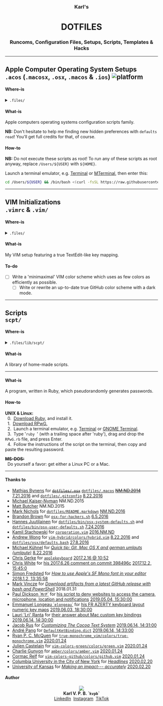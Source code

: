 <h3 align='center'><b>Karl's</b></h3>
<h1 align='center'><b>DOTFILES</b></h1>
<h3 align='center'><b>Runcoms, Configuration Files, Setups, Scripts, Templates & Hacks</b></h3>

- - -

## **Apple Computer Operating System Setups**<br>`.acos` (`.macosx`, `.osx`, `.macos` & `.ios`) ![platform](https://gistcdn.githack.com/kvpb/e55c254ded3bc5eac9bc4f29c78ec75c/raw/3ed1cca704de2cb968baa5fabaf3eec5921d3a01/apple-F6F6F6D5E1ED1E72F21AD5FD-madeona-1AD5FD1E72F2-mac-F6F6F6D5E1ED.svg)

#### Where-is
<details><summary><code>.files/</code></summary>

- [x] `.acos`
- [ ] `.macosx104`
- [ ] `.macosx106`
- [x] `.osx109`
- [x] `.osx1010`
- [ ] `.macos11`
- [ ] `.ios`
</details>

#### What-is

Apple computers operating systems configuration scripts family.

**NB:** Don't hesitate to help me finding new hidden preferences with `defaults read`! You'll get full credits for that, of course.

#### How-to

**NB:** Do not execute these scripts as root! To run any of these scripts as root anyway, replace `/Users/${USER}` with `${HOME}`.

Launch a terminal emulator, e.g. [Terminal](https://web.archive.org/web/20190326164259/https://support.apple.com/guide/terminal/welcome/mac) or [MTerminal](https://web.archive.org/web/20141020160524/http://cydia.saurik.com/package/com.officialscheduler.mterminal/), then enter this:

```sh
cd /Users/${USER} && /bin/bash <(curl -fsSL https://raw.githubusercontent.com/kvpb/.files/master/.acos)
```
<!--
&nbsp;&nbsp;**macOS 11 Big Sur:**
```
cd /Users/${USER} && /bin/sh <(curl -fsSL https://raw.githubusercontent.com/kvpb/.files/master/.macos)
```

&nbsp;&nbsp;**OS X 10.10 Yosemite:**
```sh
cd /Users/${USER} && curl -fsS -J -L -H 'Accept: application/octet-stream' https://raw.githubusercontent.com/kvpb/.files/master/.osx1010 -o SetUpOSX.sh && chmod +x SetUpOSX.sh && /bin/bash SetUpOSX.sh
```

&nbsp;&nbsp;**OS X 10.9 Mavericks:**
```sh
cd /Users/${USER} && curl -fsS -J -L -H 'Accept: application/octet-stream' https://raw.githubusercontent.com/kvpb/.files/master/.osx109 -o SetUpOSX.sh && chmod +x SetUpOSX.sh && /bin/bash SetUpOSX.sh
```

&nbsp;&nbsp;~~**Mac OS X 10.6 Snow Leopard:**~~
```
cd /Users/${USER} && curl -fsS -J -L -H 'Accept: application/octet-stream' https://raw.githubusercontent.com/kvpb/.files/master/.macosx106 -o SetUpMacOSX.sh && chmod +x SetUpMacOSX.sh && /bin/bash SetUpMacOSX.sh
```

&nbsp;&nbsp;~~**Mac OS X 10.4 Tiger:**~~
```
cd /Users/${USER} && curl -fsS -J -L -H 'Accept: application/octet-stream' https://raw.githubusercontent.com/kvpb/.files/master/.macosx104 -o SetUpMacOSX.sh && chmod +x SetUpMacOSX.sh && /bin/bash SetUpMacOSX.sh
```

&nbsp;&nbsp;~~**iOS:**~~
```
cd ${HOME} && /bin/sh -c "$(curl -fsSL https://raw.githubusercontent.com/kvpb/.files/master/.ios)"
```-->

- - -

## **VIM Initializations**<br>`.vimrc` & `.vim/`

#### Where-is
<details><summary><code>.files/</code></summary>

- [x] `.vim/`
- [x] `.vimrc`
<!--
- [x] `.bashrc` required as 'dependency'
- [x] `.aliases` required as 'dependency'
-->
</details>

#### What-is

My VIM setup featuring a true TextEdit-like key mapping.

#### To-do

- [ ] Write a 'minimaximal' VIM color scheme which uses as few colors as efficiently as possible.
  - [ ] Write or rewrite an up-to-date true GitHub color scheme with a dark mode.

- - -

## **Scripts**<br>`scpt/`

#### Where-is
<details><summary><code>.files/</code><code>lib/</code><code>scpt/</code></summary>

- [x] `AddLoginItems.sh` ![platform](https://img.shields.io/badge/for-Mac-1AD5FD.svg) ![language](https://img.shields.io/badge/language-UNIX%20Shell%20Script-brightgreen.svg) ![language](https://img.shields.io/badge/-AppleScript-gray.svg) <!-- What's almost dumber than Apple's PLIST in binaries in SQLite3 DB? AppleScript in BASH script! -->
- [x] `GetLoginItemsList.sh` ![platform](https://img.shields.io/badge/for-Mac-1AD5FD.svg) ![language](https://img.shields.io/badge/language-UNIX%20Shell%20Script-brightgreen.svg) ![language](https://img.shields.io/badge/-AppleScript-gray.svg)
- [x] `GetApplicationsPOSIXPaths.sh` ![platform](https://img.shields.io/badge/for-Mac-1AD5FD.svg) ![language](https://img.shields.io/badge/language-UNIX%20Shell%20Script-brightgreen.svg) ![language](https://img.shields.io/badge/-AppleScript-gray.svg)
- [x] `SetKeyboardBrightnessTo100percent.sh` ![platform](https://img.shields.io/badge/for-Mac-1AD5FD.svg) ![language](https://img.shields.io/badge/language-UNIX%20Shell%20Script-brightgreen.svg) ![language](https://img.shields.io/badge/-AppleScript-gray.svg)
- [x] `SetVol.sh` ![platform](https://img.shields.io/badge/for-Mac-1AD5FD.svg) ![language](https://img.shields.io/badge/language-UNIX%20Shell%20Script-brightgreen.svg) ![language](https://img.shields.io/badge/-AppleScript-gray.svg)
- [x] `GetVolumeMuteStatus.sh` ![platform](https://img.shields.io/badge/for-Mac-1AD5FD.svg) ![language](https://img.shields.io/badge/language-UNIX%20Shell%20Script-brightgreen.svg) ![language](https://img.shields.io/badge/-AppleScript-gray.svg)
- [ ] `InstallBASH.sh`
  - [x] `InstallBASH3257.sh` ![system software](https://img.shields.io/badge/system%20software-macOS%2010.15+-white.svg) ![language](https://img.shields.io/badge/language-UNIX%20Shell%20Script-brightgreen.svg)
- [x] `InstallXQuartz.sh` ![platform](https://img.shields.io/badge/for-Mac-1AD5FD.svg) ![system software](https://img.shields.io/badge/system%20software-Mac%20OS%20X%2010.5%2B-white.svg) ![language](https://img.shields.io/badge/language-UNIX%20Shell%20Script-brightgreen.svg)
- [x] `InstallXcodeCommandLineTools.sh` ![platform](https://img.shields.io/badge/for-Mac-1AD5FD.svg) ![language](https://img.shields.io/badge/language-UNIX%20Shell%20Script-brightgreen.svg)
- [x] `InstallGit.sh` ![platform](https://img.shields.io/badge/for-Mac-1AD5FD.svg) ![language](https://img.shields.io/badge/language-UNIX%20Shell%20Script-brightgreen.svg)
- [x] `Installfswatch.sh` ![language](https://img.shields.io/badge/language-UNIX%20Shell%20Script-brightgreen.svg)
- [x] ~~`Installmas-cli.sh`~~ ![platform](https://img.shields.io/badge/for-Mac-1AD5FD.svg) ![language](https://img.shields.io/badge/language-UNIX%20Shell%20Script-brightgreen.svg)
- [ ] `InstallRAR.sh`
  - [x] `InstallRAR550.sh` ![system software](https://img.shields.io/badge/system%20software-macOS-white.svg) ![language](https://img.shields.io/badge/language-UNIX%20Shell%20Script-brightgreen.svg)
- [x] ~~`InstallHomebrew.sh`~~ ![platform](https://img.shields.io/badge/for-Mac-1AD5FD.svg) <!--![system software](https://img.shields.io/badge/system%20software-Linux-black.svg)--> ![language](https://img.shields.io/badge/language-UNIX%20Shell%20Script-brightgreen.svg)
- [ ] `InstallUnRARX.sh` ![platform](https://img.shields.io/badge/for-Mac-1AD5FD.svg)
  - [x] `InstallUnRarX22.sh` ![platform](https://img.shields.io/badge/for-Mac-1AD5FD.svg) ![language](https://img.shields.io/badge/language-UNIX%20Shell%20Script-brightgreen.svg)
- [x] `InstallXLD.sh` ![platform](https://img.shields.io/badge/for-Mac-1AD5FD.svg) ![language](https://img.shields.io/badge/language-UNIX%20Shell%20Script-brightgreen.svg)
- [ ] `InstallJumpcut.sh` ![platform](https://img.shields.io/badge/for-Mac-1AD5FD.svg)
- [ ] `InstallSizeUp.sh` ![platform](https://img.shields.io/badge/for-Mac-1AD5FD.svg)
- [ ] `InstallFlux.sh`
- [ ] `InstallOnyX.sh` ![platform](https://img.shields.io/badge/for-Mac-1AD5FD.svg)
- [ ] `InstalliTunes.sh`
	- [x] `InstalliTunes1265.sh` ![platform](https://img.shields.io/badge/for-Mac-1AD5FD.svg) ![language](https://img.shields.io/badge/language-UNIX%20Shell%20Script-brightgreen.svg)
- [x] `InstallAppZapper.sh` ![platform](https://img.shields.io/badge/for-Mac-1AD5FD.svg) ![language](https://img.shields.io/badge/language-UNIX%20Shell%20Script-brightgreen.svg)
- [ ] `InstallGPGSuite.sh`
- [ ] `InstallPaparazzi.sh` ![platform](https://img.shields.io/badge/for-Mac-1AD5FD.svg)
- [ ] `InstallTransmission.sh`
- [ ] `InstallJDownloader2.sh`
- [ ] `InstallSanFranciscoFontFamily.sh`
  - [x] `InstallSanFrancisco.sh` ![system software](https://img.shields.io/badge/system%20software-macOS-white.svg) ![language](https://img.shields.io/badge/language-UNIX%20Shell%20Script-brightgreen.svg)
  - [x] `InstallSanFranciscoCompact.sh` ![system software](https://img.shields.io/badge/system%20software-macOS-white.svg) ![language](https://img.shields.io/badge/language-UNIX%20Shell%20Script-brightgreen.svg)
  - [x] `InstallSFMono.sh` ![system software](https://img.shields.io/badge/system%20software-macOS-white.svg) ![system software](https://img.shields.io/badge/-Ubuntu-orange.svg) ![language](https://img.shields.io/badge/language-UNIX%20Shell%20Script-brightgreen.svg)
- [ ] `InstallVMwareFusion.sh` ![platform](https://img.shields.io/badge/for-Mac-1AD5FD.svg)
  - [ ] `InstallVMwareFusion8.sh` ![platform](https://img.shields.io/badge/for-Mac-1AD5FD.svg) ![system software](https://img.shields.io/badge/system%20software-OS%20X%2010.11+-white.svg)
- [ ] ~~`InstallPhotoshop.sh`~~
  - [ ] ~~`InstallPsCS6.sh`~~
- [ ] ~~`InstallIllustrator.sh`~~
  - [ ] ~~`InstallAiCS6.sh`~~
- [ ] ~~`InstallPhotoshopLightroom.sh`~~
  - [ ] ~~`InstallLr7.sh`~~
  - [ ] ~~`InstallLr6.sh`~~
- [ ] ~~`InstallOffice.sh`~~
  - [ ] ~~`InstallOffice2016forMac.sh`~~ ![system software](https://img.shields.io/badge/system%20software-OS%20X%2010.10+-white.svg)
  - [ ] ~~`InstallOffice2011forMac.sh`~~ ![system software](https://img.shields.io/badge/system%20software-Mac%20OS%20X%2010.7+-white.svg)
- [ ] `InstallSketch.sh` ![platform](https://img.shields.io/badge/for-Mac-1AD5FD.svg)
  - [x] ~~`InstallSketch344.sh`~~ ![system software](https://img.shields.io/badge/system%20software-OS%20X%2010.9-white.svg) ![language](https://img.shields.io/badge/language-UNIX%20Shell%20Script-brightgreen.svg)
- [x] `InstallInkscape.sh` ![system software](https://img.shields.io/badge/system%20software-macOS-white.svg) ![language](https://img.shields.io/badge/language-UNIX%20Shell%20Script-brightgreen.svg)
- [ ] `InstalliTerm2.sh` ![platform](https://img.shields.io/badge/for-Mac-1AD5FD.svg)
  - [x] `InstalliTerm2OS108Plus.sh` ![system software](https://img.shields.io/badge/system%20software-OS%20X%2010.8-white.svg) ![language](https://img.shields.io/badge/language-UNIX%20Shell%20Script-brightgreen.svg)
- [x] ~~`InstallHyper.sh`~~ ![language](https://img.shields.io/badge/language-UNIX%20Shell%20Script-brightgreen.svg)
- [ ] `InstallCathode.sh` ![platform](https://img.shields.io/badge/for-Mac-1AD5FD.svg)
  - [ ] ~~`InstallCathode203.sh`~~
  - [ ] ~~`InstallCathode094.sh`~~
- [ ] `InstallPathFinder.sh` ![platform](https://img.shields.io/badge/for-Mac-1AD5FD.svg)
  - [ ] ~~`InstallPathFinder7.sh`~~
  - [ ] ~~`InstallPathFinder6.sh`~~
- [ ] `InstallForkLift.sh` ![platform](https://img.shields.io/badge/for-Mac-1AD5FD.svg)
  - [ ] ~~`InstallForkLift3.sh`~~
  - [ ] ~~`InstallForkLift2.sh`~~
- [x] `InstallVLC.sh` ![language](https://img.shields.io/badge/language-UNIX%20Shell%20Script-brightgreen.svg)
- [x] `InstallSoulver.sh` ![platform](https://img.shields.io/badge/for-Mac-1AD5FD.svg) ![language](https://img.shields.io/badge/language-UNIX%20Shell%20Script-brightgreen.svg)
- [x] `InstallDropbox.sh` ![language](https://img.shields.io/badge/language-UNIX%20Shell%20Script-brightgreen.svg)
- [x] `PatchDropboxHackedOSXAccessibility.sh` ![hardware](https://img.shields.io/badge/hardware-Mac-1AD5FD.svg) ![system software](https://img.shields.io/badge/system%20software-macOS%2010.12%2D-white.svg) ![language](https://img.shields.io/badge/language-UNIX%20Shell%20Script-brightgreen.svg)
- [x] `UninstallDropbox.sh` ![system software](https://img.shields.io/badge/system%20software-OS%20X%2010.9-white.svg)
- [x] `Installdbxcli.sh` ![system software](https://img.shields.io/badge/system%20software-OS%20X%2010.9-white.svg) ![language](https://img.shields.io/badge/language-UNIX%20Shell%20Script-brightgreen.svg)
- [x] `InstallSpotify.sh` ![system software](https://img.shields.io/badge/system%20software-OS%20X%2010.9-white.svg) ![language](https://img.shields.io/badge/language-UNIX%20Shell%20Script-brightgreen.svg)
- [x] `RPwG.rb` ![language](https://img.shields.io/badge/language-Ruby-red.svg)
- [x] `CharacterCount.rb` ![language](https://img.shields.io/badge/language-Ruby-red.svg)
- [x] `NewTestFolders.sh` ![system software](https://img.shields.io/badge/system%20software-OS%20X%2010.9-white.svg) ![language](https://img.shields.io/badge/language-UNIX%20Shell%20Script-brightgreen.svg)
- [x] `DeleteCreativeCloudFilesFromUserHome.sh` ![system software](https://img.shields.io/badge/system%20software-OS%20X%2010.9-white.svg) ![language](https://img.shields.io/badge/language-UNIX%20Shell%20Script-brightgreen.svg)
- [ ] `DeleteChromeSuggestions.sh`
- [x] `ListMacAppStoreApplications.sh` ![platform](https://img.shields.io/badge/for-Mac-1AD5FD.svg) ![language](https://img.shields.io/badge/language-UNIX%20Shell%20Script-brightgreen.svg)
- [x] `ListNonMacAppStoreApplications.sh` ![platform](https://img.shields.io/badge/for-Mac-1AD5FD.svg) ![language](https://img.shields.io/badge/language-UNIX%20Shell%20Script-brightgreen.svg)
- [ ] `SaveSHSH2Blobs.sh`
  - [x] `SaveLatestSHSH2Blobs.sh` ![system software](https://img.shields.io/badge/system%20software-macOS-white.svg) ![language](https://img.shields.io/badge/language-UNIX%20Shell%20Script-brightgreen.svg)
- [x] `InstallGunGodz.sh` ![system software](https://img.shields.io/badge/system%20software-macOS-white.svg) ![language](https://img.shields.io/badge/language-UNIX%20Shell%20Script-brightgreen.svg)
- [x] `InstallSuperCrateBox.sh` ![system software](https://img.shields.io/badge/system%20software-macOS-white.svg) ![language](https://img.shields.io/badge/language-UNIX%20Shell%20Script-brightgreen.svg)
</details>

#### What-is

A library of home-made scripts.

<!--#### How-to

-->

- - -

<!--## macOS Key Bindings & Text Replacements<br>`DefaultKeyBinding.dict` & `Text Substitutions.plist` ![platform](https://img.shields.io/badge/for-Mac-1AD5FD.svg)
-->
<!--**`Text Substitutions.plist`:**
| Replace | With |
| --- | --- |
|  |  |-->
<!--
#### Where-is
<details><summary><code>.files/</code></summary>
<details><summary><code>Library/</code><code>KeyBindings/</code></summary>

- [x] `DefaultKeyBinding.dict`
</details>

- [x] `Text Substitutions.plist`
</details>

#### What-is

macOS key bindings (key-value pairs with the key being a string that specifies a physical key and the value identifying an action method to be invoked when the key is pressed) and text substitutions (list of abbreviations to automatically replace by words).

**NB:** Text replacements work with macOS software, e.g. TextEdit.

#### How-to

1. [Download `Text Substitutions.plist`.](https://rawcdn.githack.com/kvpb/.files/844adc9321a218f5b0089f6d1e2303ef272f271e/Text%20Substitutions.plist)  
2. Launch Finder, then go to the current user's `Downloads` folder.  
3. Launch System Preferences, then go to Keyboard and then Text.  
4. Drag `Text Substitutions.plist` from the Finder window, and drop it to the table-like list of the window of System Preferences.

- - -

## **Random Password Generator**<br>`RPwG.rb`

<p align='center'><a href='https://github.com/kvpb/.files/blob/master/lib/scpt/RPwG.rb'><img src='https://gist.githack.com/kvpb/543e66fc06e322658f5877e9e2f77cda/raw/08ecb3022f7c7de3c1a16b05e59af04b92e19af5/RPwG.svg'></a></p>

#### Where-is
<details><summary><code>.files/</code><code>lib/</code><code>scpt/</code></summary>

- [x] `RPwG.rb`
</details>
<!--<details><summary><code>.files/</code></summary>
<details><summary open='open'>&nbsp;&nbsp;<code>lib/</code></summary>
<details><summary open='open'>&nbsp;&nbsp;&nbsp;&nbsp;<code>scpt/</code></summary>

- [x] `RPwG.rb`
</details>
</details>
</details>-->

#### What-is

A program, written in Ruby, which pseudorandomly generates passwords.

#### How-to

**UNIX & Linux:**  
&nbsp;&nbsp;0.&nbsp;&nbsp;[Download Ruby,](https://www.ruby-lang.org/en/downloads/) and install it.  
&nbsp;&nbsp;1.&nbsp;&nbsp;[Download RPwG.](https://github.com/kvpb/RPwG/releases/tag/1.10)  
&nbsp;&nbsp;2.&nbsp;&nbsp;Launch a terminal emulator, e.g. [Terminal](https://web.archive.org/web/20190326164259/https://support.apple.com/guide/terminal/welcome/mac) or [GNOME Terminal](https://web.archive.org/web/20130207013917/http://help.gnome.org/users/gnome-terminal/stable/).  
&nbsp;&nbsp;3.&nbsp;&nbsp;Type '`ruby `' (with a trailing space after 'ruby'), drag and drop the `RPwG.rb` file, and press Enter.  
&nbsp;&nbsp;4.&nbsp;&nbsp;Follow the instructions of the script on the terminal, then copy and paste the resulting password.

~~**MS-DOS:**~~  
&nbsp;&nbsp;Do yourself a favor: get either a Linux PC or a Mac.

- - -

<!--## **Karl's Notetaking System**
-->
<!--<p align='center'><a=href='https://github.com/kvpb/.files/raw/master/notetakingsystem.docx'><img src='https://gist.githack.com/kvpb/d09c287b1d3c8e77bb9897db657938d4/raw/54cdac0b8ffad36d9ade790cfa53d138c6867412/karlbertinsscratchingsystemfrontcover.svg'></a>-->
<!--
#### Where-is
<details><summary><code>.files/</code></summary>

- [x] `flashcardsstructures.docx`
- [x] `uenctcnyyyymmdd.docx`
- [x] `Forename_Surname_UEN_GN_Fiche_de_lecture.docx`
- [x] `Forename_Surname_UEN_GN_Memoire.docx`
- [x] `notetakingstructures.docx`
- [x] `notetakingsystem.docx`
- [x] `name.docx`
</details>

#### What-is

The scratching system I built at university for better cleaner faster note-taking. This read-me has been written following these guidelines.

**NB:** If you have any suggestion to improve it, feel free to jump in, express yourself, let loose--- open an issue or contact me. You're always welcome.

- - -
-->
#### Thanks to

* [Mathias Bynens](https://mathiasbynens.be/) for ~~[`dotfiles/.osx`](https://raw.githubusercontent.com/mathiasbynens/dotfiles/master/.osx)~~ [`dotfiles/.macos`](https://raw.githubusercontent.com/mathiasbynens/dotfiles/master/.macos) ~~[NM.ND.2014](https://github.com/mathiasbynens/dotfiles/commit/3b4eb3efb692aa4d19a1e2c30c2ed9a65e9c7d8c)~~ [7.21.2016](https://github.com/mathiasbynens/dotfiles/commit/47268d92afbec69e3a7243a144a126bbd25bcf2c) and [`dotfiles/.gitconfig`](https://raw.githubusercontent.com/mathiasbynens/dotfiles/master/.gitconfig) [8.22.2016](https://github.com/mathiasbynens/dotfiles/commit/47268d92afbec69e3a7243a144a126bbd25bcf2c)
* [Michael Kaiser-Nyman](http://www.epicodus.com/) NM.ND.2015
* [Matt Butcher](http://technosophos.com/) NM.ND.2015
* [Mark Nichols](http://zanshin.net/) for [`dotfiles/README.markdown`](https://raw.githubusercontent.com/zanshin/dotfiles/master/README.markdown) [NM.ND.2016](https://github.com/zanshin/dotfiles/commit/02ec428566e893b765e1c34c31f330bb6531dd51)
* [Brandon Brown](https://brandonb.io/) for [`osx-for-hackers.sh`](https://gist.githubusercontent.com/brandonb927/3195465/raw/f9aa762705e6cf86cc8f3ce74b43a89eecab6f36/osx-for-hackers.sh) [6.5.2016](https://gist.github.com/brandonb927/3195465/06fe593551bc778a232584593aa462a1ce635a70)
* [Hannes Juutilainen](https://obsoletesysadmin.wordpress.com/) for [`dotfiles/bin/osx-system-defaults.sh`](https://raw.githubusercontent.com/hjuutilainen/dotfiles/master/bin/osx-system-defaults.sh) and [`dotfiles/bin/osx-user-defaults.sh`](https://raw.githubusercontent.com/hjuutilainen/dotfiles/master/bin/osx-user-defaults.sh) [7.24.2016](https://github.com/hjuutilainen/dotfiles/commit/93f33a7a5954fe63c075f43dbda688d941643d9e)
* [Kamil Stachowski](https://www.vim.org/account/profile.php?user_id=15489) for [`corporation.vim`](https://www.vim.org/scripts/download_script.php?src_id=9465) [2016.NM.ND](https://web.archive.org/web/20200208141740/https://www.vim.org/scripts/download_script.php?src_id=9465)
* [Andrew Wong](https://andrewwong.id.au/) for [`vim-hybrid/colors/hybrid.vim`](https://raw.githubusercontent.com/w0ng/vim-hybrid/master/colors/hybrid.vim) [8.22.2016](https://github.com/w0ng/vim-hybrid/commit/cc58baabeabc7b83768e25b852bf89c34756bf90) and [`dotfiles/osx/defaults.bash`](https://raw.githubusercontent.com/w0ng/dotfiles/master/osx/defaults.bash) [27.8.2016](https://github.com/w0ng/dotfiles/commit/98bb99e85ff175d213f2199a788411b20f483b01)
* [Michael Kühnel](http://michael-kuehnel.de/) for [_Quick tip: Git, Mac OS X and german umlauts (umlaute)_](https://web.archive.org/web/20141206131949/https://michael-kuehnel.de/git/2014/11/21/git-mac-osx-and-german-umlaute.html) [8.22.2016](https://github.com/mischah/dotfiles/commit/f2ab1a8bb27a6dc944e2abd991f499e7928aef0d)
* [Chris Gerke](https://www.linkedin.com/in/chrisgerke) for [`applekeyboard`](https://gist.githubusercontent.com/cgerke/e5500f93cd5edf05084c/raw/18c4513d662ffc636eba56f854b5e3b817c4bf51/applekeyboard) [2017.2.16 @ 10:52](https://gist.github.com/cgerke/e5500f93cd5edf05084c/18c4513d662ffc636eba56f854b5e3b817c4bf51)
* [Chris White](https://github.com/christopherdwhite) for [his 2017.6.26 comment on commit 398496c](https://github.com/mathiasbynens/dotfiles/commit/398496c2372d65c0e6770d02b0c5b49c0d636f31#comments) [2017.12.2, 15:45:0](https://github.com/mathiasbynens/dotfiles/commit/398496c2372d65c0e6770d02b0c5b49c0d636f31#commitcomment-22753491)
* [Simon Fredsted](https://simonfredsted.com/) for [_How to use Apple's SF Mono font in your editor_](https://web.archive.org/web/20190317135558/https://simonfredsted.com/1438) [2018.1.2, 13:35:58](https://web.archive.org/save/https://simonfredsted.com/1438)
* [Mark Vincze](https://blog.markvincze.com) for [_Download artifacts from a latest GitHub release with bash and PowerShell_](https://web.archive.org/web/20180131223312/https://blog.markvincze.com/download-artifacts-from-a-latest-github-release-in-sh-and-powershell/) 2018.01.31
* [Paul Dickson \``MrP`\`](https://web.archive.org/web/20180921074452/https://www.jamf.com/jamf-nation/users/9931/mrp) for [his script to deny websites to access the camera, microphone, location and notifications](https://www.jamf.com/jamf-nation/discussions/26028/programatic-configuration-of-safari-11-websites-preferences-tab#responseChild157039) [2019.05.04, 15:30:00](https://web.archive.org/web/20190504131334/https://www.jamf.com/jamf-nation/discussions/26028/programatic-configuration-of-safari-11-websites-preferences-tab#responseChild157039)
* [Emmanuel Longeau \``elongeau`\`](https://github.com/elongeau) for [his FR AZERTY keyboard layout numeric key maps](https://github.com/elongeau/dotfiles2/blob/fccda38130c519ed8daba12c2c85f9f222ea4d02/.vimrc#L11-L22) [2019.06.03, 18:30:00](https://github.com/elongeau/dotfiles2/commit/cbe6235d34c4bde6f303619e4ce8eb518b44dadb#diff-4e12c6a37ff2cbb2c93d1b33324a6051)
* [Lauri 'Lri' Ranta](http://lri.me/) for [their answer about Mac custom key bindings](https://web.archive.org/web/20130203125715/https://superuser.com/questions/463456/how-to-configure-keyboard-shortcuts-for-special-characters-on-os-x#463517) [2019.06.14, 14:30:00](https://web.archive.org/web/20190614130455/https://superuser.com/questions/463456/how-to-configure-keyboard-shortcuts-for-special-characters-on-os-x#463517)
* [Jacob Rus](https://www.hcs.harvard.edu/~jrus/) for [_Customizing The Cocoa Text System_](https://web.archive.org/web/20060412153805/http://www.hcs.harvard.edu/~jrus/Site/Cocoa%20Text%20System.html) [2019.06.14, 14:31:00](https://web.archive.org/web/20190614131351/http://www.hcs.harvard.edu/~jrus/Site/Cocoa%20Text%20System.html)
* [André Pang](http://algorithm.com.au) for [`DefaultKetBinding.dict`](https://web.archive.org/web/20041104054838/http://www.algorithm.com.au/files/mac_os_x/DefaultKeyBinding.dict) [2019.06.14, 14:33:00](https://web.archive.org/web/20190614132419/http://algorithm.com.au/blog/files/54a269e385916faedf9560b7fd97a50c-279.html)
* [Ryan P. C. McQuen](https://ryanpcmcquen.org/) for [`true-monochrome_vim/colors/true-monochrome.vim`](https://raw.githubusercontent.com/ryanpcmcquen/true-monochrome_vim/master/colors/true-monochrome.vim) [2020.01.24](https://github.com/ryanpcmcquen/true-monochrome_vim/commit/e1bcbcf9deca4527ed19bb5cb1ed10fe1cd6b9e8#diff-9fb420887ac445c338b9ea01e7d7ed4b)
* [Julien Castelain](http://julien.js.org/) for [`vim-colors-green/colors/green.vim`](https://raw.githubusercontent.com/julien/vim-colors-green/master/colors/green.vim) [2020.01.24](https://github.com/julien/vim-colors-green/commit/c2ab216a1f8e9d15ddf25135200048326a76394b#diff-d8165931f5472490634f50524de08eca)
* [Charlie Gunyon](http://charlieg.net/) for [`amber/colors/amber.vim`](https://raw.githubusercontent.com/camgunz/amber/master/colors/amber.vim) [2020.01.24](https://github.com/camgunz/amber/commit/23d8e7a53e39e31c01c4fc1e353d95781fa08e49#diff-b3098a38cdf626efc0cc5ddbb858c1c4)
* [Cormac Relf](https://github.com/cormacrelf) for [`vim-colors-github/colors/github.vim`](https://raw.githubusercontent.com/cormacrelf/vim-colors-github/master/colors/github.vim) [2020.01.24](https://github.com/cormacrelf/vim-colors-github/commit/acb712c76bb73c20eb3d7e625a48b5ff59f150d0#diff-451fb194f8486978732fecc575e54723)
* [Columbia University in the City of New York](https://www.columbia.edu/) for [_Headlines_](https://web.archive.org/web/20041108032317/http://www.columbia.edu/itc/journalism/isaacs/client_edit/Headlines.html) [2020.02.20](http://www.columbia.edu/itc/journalism/isaacs/client_edit/Headlines.html)
* [University of Kansas](https://www.ku.edu/) for [_Making an impact--- accurately_](https://web.archive.org/web/20060904173706/https://web.ku.edu/~edit/heads.html) [2020.02.20](https://web.ku.edu/~edit/heads.html)

#### Author

<p align='center'><a href='http://karlbertin.com/'><img src='https://gist.githack.com/kvpb/bfed748ac5c509985c89ea613a2bfd02/raw/8c0b311b7c848fabddf61672ba6bb72c8754fed9/karlbertinssymbol.svg'></a><br>
<b>Karl V. P. B. `<code>kvpb</code>`</b><br> <!-- Neither `<span style='font-variant: small-caps;'>Bertin</span>` nor `B<small>ERTIN</small>` work on GitHub. -->
<a href='https://www.linkedin.com/in/karlbertin'>LinkedIn</a>&nbsp;&nbsp;<a href='https://www.instagram.com/karlbertin/'>Instagram</a>&nbsp;&nbsp;<a href='https://vm.tiktok.com/ZSwAmcFh/'>TikTok</a></p>

<!--**PS:** -->
